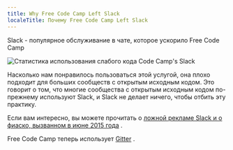 ```yaml
---
title: Why Free Code Camp Left Slack
localeTitle: Почему Free Code Camp Left Slack
---
```

Slack - популярное обслуживание в чате, которое ускорило Free Code Camp

![Статистика использования слабого кода Code Camp's Slack](//discourse-user-assets.s3.amazonaws.com/original/2X/d/da98adf7a036ae5bd8410b09c64f394d014694a0.png)

Насколько нам понравилось пользоваться этой услугой, она плохо подходит для больших сообществ с открытым исходным кодом. Это говорит о том, что многие сообщества с открытым исходным кодом по-прежнему используют Slack, и Slack не делает ничего, чтобы отбить эту практику.

Если вам интересно, вы можете прочитать о [ложной рекламе Slack и о фиаско, вызванном в июне 2015 года](http://blog.freecodecamp.com/2015/06/so-yeah-we-tried-slack-and-we-deeply-regretted-it.html) .

Free Code Camp теперь использует [Gitter](https://github.com/FreeCodeCamp/freecodecamp/wiki/Gitter) .